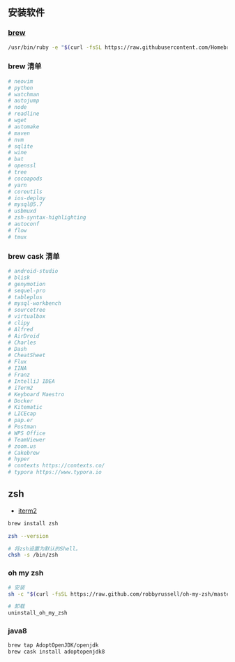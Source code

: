 ## 安装软件

### [brew](https://brew.sh/)
```bash
/usr/bin/ruby -e "$(curl -fsSL https://raw.githubusercontent.com/Homebrew/install/master/install)"
```

### brew 清单
```bash
# neovim
# python
# watchman
# autojump
# node
# readline
# wget
# automake
# maven
# nvm
# sqlite
# wine
# bat
# openssl
# tree
# cocoapods
# yarn
# coreutils
# ios-deploy
# mysql@5.7
# usbmuxd
# zsh-syntax-highlighting
# autoconf
# flow
# tmux
```

### brew cask 清单
```bash
# android-studio
# blisk
# genymotion
# sequel-pro
# tableplus
# mysql-workbench
# sourcetree
# virtualbox
# clipy
# Alfred
# AirDroid
# Charles
# Dash
# CheatSheet
# Flux
# IINA
# Franz
# IntelliJ IDEA
# iTerm2
# Keyboard Maestro
# Docker
# Kitematic
# LICEcap
# pap.er
# Postman
# WPS Office
# TeamViewer
# zoom.us
# Cakebrew
# hyper
# contexts https://contexts.co/
# typora https://www.typora.io
```

## zsh
- [iterm2](https://www.iterm2.com/downloads.html)

```bash
brew install zsh

zsh --version

# 将zsh设置为默认的Shell。
chsh -s /bin/zsh
```

### oh my zsh
```bash
# 安装
sh -c "$(curl -fsSL https://raw.github.com/robbyrussell/oh-my-zsh/master/tools/install.sh)"

# 卸载
uninstall_oh_my_zsh
```

### java8
```bash
brew tap AdoptOpenJDK/openjdk
brew cask install adoptopenjdk8
```